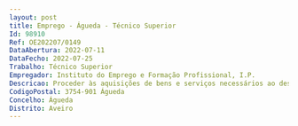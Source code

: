 ```yaml
--- 
layout: post
title: Emprego - Águeda - Técnico Superior
Id: 98910
Ref: OE202207/0149
DataAbertura: 2022-07-11
DataFecho: 2022-07-25
Trabalho: Técnico Superior
Empregador: Instituto do Emprego e Formação Profissional, I.P.
Descricao: Proceder às aquisições de bens e serviços necessários ao desenvolvimento do plano de atividades  e assegurar o aprovisionamento e armazenamento dos bens e equipamentos Assegurar as rotinas administrativas necessárias de suporte á atividade do Núcleo de Gestão   Aquisições Preparar o expediente necessário ao lançamento de concursos e celebração dos respetivos contratos de fornecimento de bens e serviços, indispensáveis á atividade do centro  garantir o acompanhamento da execução dos mesmos Assegurar a manutenção preventiva, conservação dos bens e equipamentos afetos á atividade regularRegistar a atividade e atualizar a informação nas aplicações informáticas, em utilização no IEFP, no âmbito do Núcleo de Gestão   Aquisições.
CodigoPostal: 3754-901 Águeda
Concelho: Águeda
Distrito: Aveiro
--- 
```


